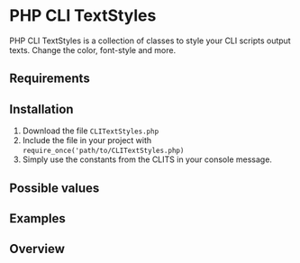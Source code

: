 # PHP CLI TextStyles
PHP CLI TextStyles is a collection of classes to style your CLI scripts output texts. Change the color, font-style and more.

## Requirements

## Installation
1. Download the file `CLITextStyles.php`
2. Include the file in your project with `require_once('path/to/CLITextStyles.php)`
3. Simply use the constants from the CLITS in your console message.

## Possible values


## Examples


## Overview